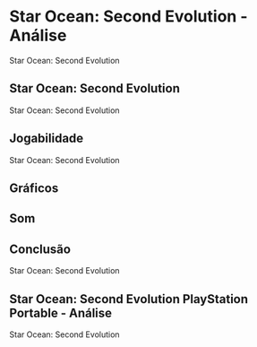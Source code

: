 ---
---

# Star Ocean: Second Evolution - Análise

Star Ocean: Second Evolution

## Star Ocean: Second Evolution

Star Ocean: Second Evolution

## Jogabilidade

Star Ocean: Second Evolution

## Gráficos


## Som

## Conclusão

Star Ocean: Second Evolution

## Star Ocean: Second Evolution PlayStation Portable - Análise

Star Ocean: Second Evolution
